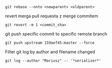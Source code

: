 ```
git rebase --onto <newparent> <oldparent>
```

revert merga pull requesta z merge commitem
```
git revert -m 1 <commit_sha>
```

git push specific commit to specific remote branch
```
git push upstream 159aef45:master --force
```

Filter git log by author and filename changed
```
git log --author "Mariusz" -- '*serializer*'
```

